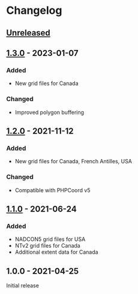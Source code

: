 # Changelog

## [Unreleased]

## [1.3.0] - 2023-01-07
### Added
- New grid files for Canada
### Changed
- Improved polygon buffering

## [1.2.0] - 2021-11-12
### Added
- New grid files for Canada, French Antilles, USA
### Changed
- Compatible with PHPCoord v5

## [1.1.0] - 2021-06-24
### Added
- NADCON5 grid files for USA
- NTv2 grid files for Canada
- Additional extent data for Canada

## 1.0.0 - 2021-04-25
Initial release

[Unreleased]: https://github.com/dvdoug/PHPCoordNorthAmerica/compare/v1.3.0...HEAD
[1.3.0]: https://github.com/dvdoug/PHPCoordNorthAmerica/compare/v1.2.0...v1.3.0
[1.2.0]: https://github.com/dvdoug/PHPCoordNorthAmerica/compare/v1.1.0...v1.2.0
[1.1.0]: https://github.com/dvdoug/PHPCoordNorthAmerica/compare/v1.0.0...v1.1.0
